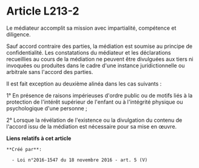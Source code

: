 # Article L213-2

Le médiateur accomplit sa mission avec impartialité, compétence et diligence.

Sauf accord contraire des parties, la médiation est soumise au principe de confidentialité. Les constatations du médiateur et
les déclarations recueillies au cours de la médiation ne peuvent être divulguées aux tiers ni invoquées ou produites dans le
cadre d'une instance juridictionnelle ou arbitrale sans l'accord des parties.

Il est fait exception au deuxième alinéa dans les cas suivants :

1° En présence de raisons impérieuses d'ordre public ou de motifs liés à la protection de l'intérêt supérieur de l'enfant ou
à l'intégrité physique ou psychologique d'une personne ;

2° Lorsque la révélation de l'existence ou la divulgation du contenu de l'accord issu de la médiation est nécessaire pour sa
mise en œuvre.

**Liens relatifs à cet article**

	**Créé par**:

	  - Loi n°2016-1547 du 18 novembre 2016 - art. 5 (V)
